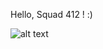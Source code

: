 Hello, Squad 412 ! :)

![alt text][welcome]

[welcome]: https://3.bp.blogspot.com/-4kOzfcFpEcw/WZBQvuogVqI/AAAAAAAACTI/e6bFXR4o-Cwlu07OtBLK0nj6cNid6Xj7gCLcBGAs/s1600/giphy%2B%252869%2529.gif "wax on, wax off !"
